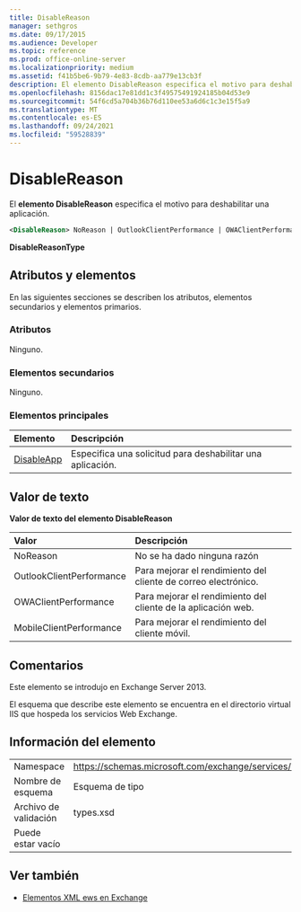 ```yaml
---
title: DisableReason
manager: sethgros
ms.date: 09/17/2015
ms.audience: Developer
ms.topic: reference
ms.prod: office-online-server
ms.localizationpriority: medium
ms.assetid: f41b5be6-9b79-4e83-8cdb-aa779e13cb3f
description: El elemento DisableReason especifica el motivo para deshabilitar una aplicación.
ms.openlocfilehash: 8156dac17e81dd1c3f49575491924185b04d53e9
ms.sourcegitcommit: 54f6cd5a704b36b76d110ee53a6d6c1c3e15f5a9
ms.translationtype: MT
ms.contentlocale: es-ES
ms.lasthandoff: 09/24/2021
ms.locfileid: "59528839"
---
```

# <a name="disablereason"></a>DisableReason

El **elemento DisableReason** especifica el motivo para deshabilitar una aplicación. 
  
```XML
<DisableReason> NoReason | OutlookClientPerformance | OWAClientPerformance | MobileClientPerformance </DisableReason>
```

 **DisableReasonType**
## <a name="attributes-and-elements"></a>Atributos y elementos

En las siguientes secciones se describen los atributos, elementos secundarios y elementos primarios.
  
### <a name="attributes"></a>Atributos

Ninguno.
  
### <a name="child-elements"></a>Elementos secundarios

Ninguno.
  
### <a name="parent-elements"></a>Elementos principales

|**Elemento**|**Descripción**|
|:-----|:-----|
|[DisableApp](disableapp.md) <br/> |Especifica una solicitud para deshabilitar una aplicación.  <br/> |
   
## <a name="text-value"></a>Valor de texto

**Valor de texto del elemento DisableReason**

|**Valor**|**Descripción**|
|:-----|:-----|
|NoReason  <br/> |No se ha dado ninguna razón  <br/> |
|OutlookClientPerformance  <br/> |Para mejorar el rendimiento del cliente de correo electrónico.  <br/> |
|OWAClientPerformance  <br/> |Para mejorar el rendimiento del cliente de la aplicación web.  <br/> |
|MobileClientPerformance  <br/> |Para mejorar el rendimiento del cliente móvil.  <br/> |
   
## <a name="remarks"></a>Comentarios

Este elemento se introdujo en Exchange Server 2013.
  
El esquema que describe este elemento se encuentra en el directorio virtual IIS que hospeda los servicios Web Exchange.
  
## <a name="element-information"></a>Información del elemento

|||
|:-----|:-----|
|Namespace  <br/> |https://schemas.microsoft.com/exchange/services/2006/types  <br/> |
|Nombre de esquema  <br/> |Esquema de tipo  <br/> |
|Archivo de validación  <br/> |types.xsd  <br/> |
|Puede estar vacío  <br/> ||
   
## <a name="see-also"></a>Ver también

- [Elementos XML ews en Exchange](ews-xml-elements-in-exchange.md)

